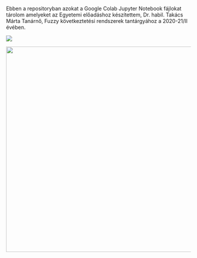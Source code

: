 Ebben a repositoryban azokat a Google Colab Jupyter Notebook fájlokat tárolom amelyeket az Egyetemi előadáshoz készítettem, Dr. habil. Takács Márta Tanárnő, Fuzzy következtetési rendszerek tantárgyához a 2020-21/II évében.


<img src="https://github.com/JoDeMiro/FuzzyLogic/blob/main/FuzzyLogicDemo.png?raw=true"></img>

<img src="https://github.com/JoDeMiro/FuzzyLogic/blob/main/FuzzyLogicDemo.gif?raw=true" width="683" height="558"></img>
